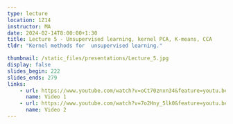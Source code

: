 ```yaml
---
type: lecture
location: 1Z14
instructor: MA
date: 2024-02-14T8:00:00+1:30
title: Lecture 5 - Unsupervised learning, kernel PCA, K-means, CCA
tldr: "Kernel methods for  unsupervised learning."

thumbnail: /static_files/presentations/Lecture_5.jpg
display: false
slides_begin: 222
slides_ends: 279
links: 
    - url: https://www.youtube.com/watch?v=oCt70znxn34&feature=youtu.be
      name: Video 1
    - url: https://www.youtube.com/watch?v=7o2Hny_5lk0&feature=youtu.be
      name: Video 2
---
```


